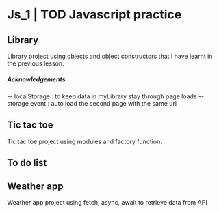 # Js_1 | TOD Javascript practice

## Library

Library project using objects and object constructors that I have learnt in the previous lesson.

##### Acknowledgements

-- localStorage : to keep data in myLibrary stay through page loads
-- storage event : auto load the second page with the same url

## Tic tac toe

Tic tac toe project using modules and factory function.

## To do list

## Weather app

Weather app project using fetch, async, await to retrieve data from API
